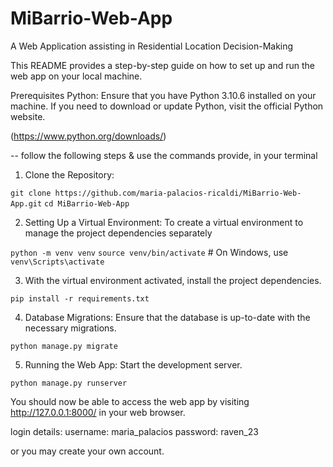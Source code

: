 # MiBarrio-Web-App
A Web Application assisting in Residential Location Decision-Making

This README provides a step-by-step guide on how to set up and run the web app on your local machine.


Prerequisites
Python: Ensure that you have Python 3.10.6 installed on your machine. If you need to download or update Python, visit the official Python website.

(https://www.python.org/downloads/)


-- follow the following steps & use the commands provide, in your terminal

1. Clone the Repository:

`git clone https://github.com/maria-palacios-ricaldi/MiBarrio-Web-App.git`
`cd MiBarrio-Web-App`

2. Setting Up a Virtual Environment:
To create a virtual environment to manage the project dependencies separately

`python -m venv venv`
`source venv/bin/activate`  # On Windows, use `venv\Scripts\activate`

3. With the virtual environment activated, install the project dependencies.

`pip install -r requirements.txt`

4. Database Migrations:
Ensure that the database is up-to-date with the necessary migrations.

`python manage.py migrate`

5. Running the Web App:
Start the development server.

`python manage.py runserver`


You should now be able to access the web app by visiting http://127.0.0.1:8000/ in your web browser.

login details:
username: maria_palacios
password: raven_23

or you may create your own account.
